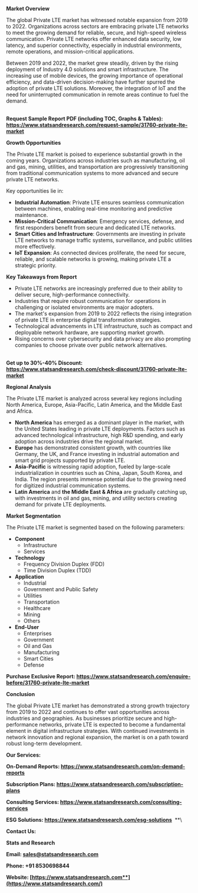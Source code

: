 ﻿**Market Overview**

The global Private LTE market has witnessed notable expansion from 2019 to 2022. Organizations across sectors are embracing private LTE networks to meet the growing demand for reliable, secure, and high-speed wireless communication. Private LTE networks offer enhanced data security, low latency, and superior connectivity, especially in industrial environments, remote operations, and mission-critical applications.

Between 2019 and 2022, the market grew steadily, driven by the rising deployment of Industry 4.0 solutions and smart infrastructure. The increasing use of mobile devices, the growing importance of operational efficiency, and data-driven decision-making have further spurred the adoption of private LTE solutions. Moreover, the integration of IoT and the need for uninterrupted communication in remote areas continue to fuel the demand.

\
**Request Sample Report PDF (including TOC, Graphs & Tables): <https://www.statsandresearch.com/request-sample/31760-private-lte-market>**

**Growth Opportunities**

The Private LTE market is poised to experience substantial growth in the coming years. Organizations across industries such as manufacturing, oil and gas, mining, utilities, and transportation are progressively transitioning from traditional communication systems to more advanced and secure private LTE networks.

Key opportunities lie in:

- **Industrial Automation**: Private LTE ensures seamless communication between machines, enabling real-time monitoring and predictive maintenance.
- **Mission-Critical Communication**: Emergency services, defense, and first responders benefit from secure and dedicated LTE networks.
- **Smart Cities and Infrastructure**: Governments are investing in private LTE networks to manage traffic systems, surveillance, and public utilities more effectively.
- **IoT Expansion**: As connected devices proliferate, the need for secure, reliable, and scalable networks is growing, making private LTE a strategic priority.

**Key Takeaways from Report**

- Private LTE networks are increasingly preferred due to their ability to deliver secure, high-performance connectivity.
- Industries that require robust communication for operations in challenging or isolated environments are major adopters.
- The market's expansion from 2019 to 2022 reflects the rising integration of private LTE in enterprise digital transformation strategies.
- Technological advancements in LTE infrastructure, such as compact and deployable network hardware, are supporting market growth.
- Rising concerns over cybersecurity and data privacy are also prompting companies to choose private over public network alternatives.

\
**Get up to 30%-40% Discount: <https://www.statsandresearch.com/check-discount/31760-private-lte-market>**

**Regional Analysis**

The Private LTE market is analyzed across several key regions including North America, Europe, Asia-Pacific, Latin America, and the Middle East and Africa.

- **North America** has emerged as a dominant player in the market, with the United States leading in private LTE deployments. Factors such as advanced technological infrastructure, high R&D spending, and early adoption across industries drive the regional market.
- **Europe** has demonstrated consistent growth, with countries like Germany, the UK, and France investing in industrial automation and smart grid projects supported by private LTE.
- **Asia-Pacific** is witnessing rapid adoption, fueled by large-scale industrialization in countries such as China, Japan, South Korea, and India. The region presents immense potential due to the growing need for digitized industrial communication systems.
- **Latin America** and **the Middle East & Africa** are gradually catching up, with investments in oil and gas, mining, and utility sectors creating demand for private LTE deployments.

**Market Segmentation**

The Private LTE market is segmented based on the following parameters:

- **Component**
  - Infrastructure
  - Services
- **Technology**
  - Frequency Division Duplex (FDD)
  - Time Division Duplex (TDD)
- **Application**
  - Industrial
  - Government and Public Safety
  - Utilities
  - Transportation
  - Healthcare
  - Mining
  - Others
- **End-User**
  - Enterprises
  - Government
  - Oil and Gas
  - Manufacturing
  - Smart Cities
  - Defense

**Purchase Exclusive Report: <https://www.statsandresearch.com/enquire-before/31760-private-lte-market>**

**Conclusion**

The global Private LTE market has demonstrated a strong growth trajectory from 2019 to 2022 and continues to offer vast opportunities across industries and geographies. As businesses prioritize secure and high-performance networks, private LTE is expected to become a fundamental element in digital infrastructure strategies. With continued investments in network innovation and regional expansion, the market is on a path toward robust long-term development.

**Our Services:** 

**On-Demand Reports: <https://www.statsandresearch.com/on-demand-reports>** 

**Subscription Plans: <https://www.statsandresearch.com/subscription-plans>** 

**Consulting Services: <https://www.statsandresearch.com/consulting-services>** 

**ESG Solutions: <https://www.statsandresearch.com/esg-solutions>** 
**\


**Contact Us:** 

**Stats and Research** 

**Email: <sales@statsandresearch.com>** 

**Phone: +91 8530698844** 

**Website: [https://www.statsandresearch.com**](https://www.statsandresearch.com/)**

